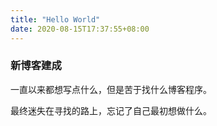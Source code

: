 ```yaml
---
title: "Hello World"
date: 2020-08-15T17:37:55+08:00
---
```


### 新博客建成
一直以来都想写点什么，但是苦于找什么博客程序。

最终迷失在寻找的路上，忘记了自己最初想做什么。
